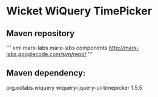 Wicket WiQuery TimePicker
==================

Maven repository
---------

''' xml
<repository>
	<id>marx-labs</id>
	<name>marx-labs components</name>
	<url>http://marx-labs.googlecode.com/svn/repo/</url>
</repository>
'''


Maven dependency: 
-------------

<dependency>
	<groupId>org.odlabs.wiquery</groupId>
	<artifactId>wiquery-jquery-ui-timepicker</artifactId>
	<version>1.5.5</version>
</dependency>